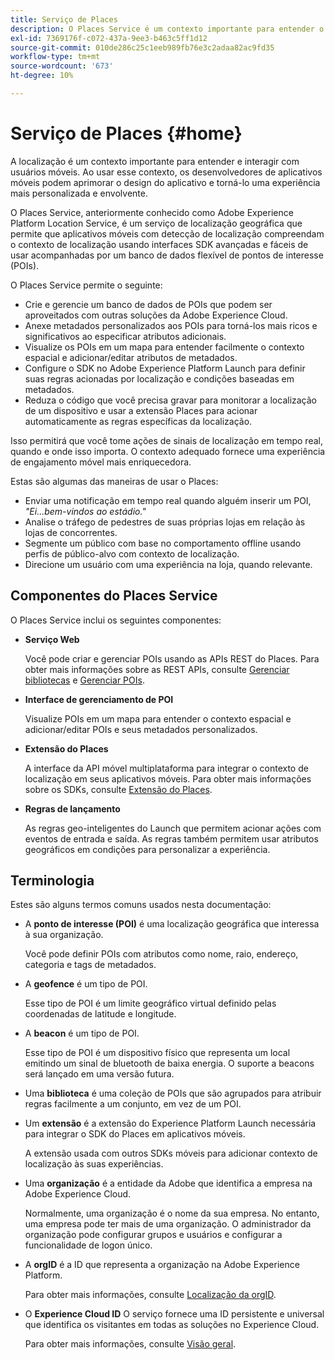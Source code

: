 ```yaml
---
title: Serviço de Places
description: O Places Service é um contexto importante para entender o envolvimento dos usuários móveis. Ao usar esse contexto, os desenvolvedores de aplicativos móveis podem aprimorar o design do aplicativo e torná-lo uma experiência mais personalizada e envolvente.
exl-id: 7369176f-c072-437a-9ee3-b463c5ff1d12
source-git-commit: 010de286c25c1eeb989fb76e3c2adaa82ac9fd35
workflow-type: tm+mt
source-wordcount: '673'
ht-degree: 10%

---
```


# Serviço de Places {#home}

A localização é um contexto importante para entender e interagir com usuários móveis. Ao usar esse contexto, os desenvolvedores de aplicativos móveis podem aprimorar o design do aplicativo e torná-lo uma experiência mais personalizada e envolvente.

O Places Service, anteriormente conhecido como Adobe Experience Platform Location Service, é um serviço de localização geográfica que permite que aplicativos móveis com detecção de localização compreendam o contexto de localização usando interfaces SDK avançadas e fáceis de usar acompanhadas por um banco de dados flexível de pontos de interesse (POIs).

O Places Service permite o seguinte:

* Crie e gerencie um banco de dados de POIs que podem ser aproveitados com outras soluções da Adobe Experience Cloud.
* Anexe metadados personalizados aos POIs para torná-los mais ricos e significativos ao especificar atributos adicionais.
* Visualize os POIs em um mapa para entender facilmente o contexto espacial e adicionar/editar atributos de metadados.
* Configure o SDK no Adobe Experience Platform Launch para definir suas regras acionadas por localização e condições baseadas em metadados.
* Reduza o código que você precisa gravar para monitorar a localização de um dispositivo e usar a extensão Places para acionar automaticamente as regras específicas da localização.

Isso permitirá que você tome ações de sinais de localização em tempo real, quando e onde isso importa. O contexto adequado fornece uma experiência de engajamento móvel mais enriquecedora.

Estas são algumas das maneiras de usar o Places:

* Enviar uma notificação em tempo real quando alguém inserir um POI, *&quot;Ei...bem-vindos ao estádio.&quot;*
* Analise o tráfego de pedestres de suas próprias lojas em relação às lojas de concorrentes.
* Segmente um público com base no comportamento offline usando perfis de público-alvo com contexto de localização.
* Direcione um usuário com uma experiência na loja, quando relevante.

## Componentes do Places Service

O Places Service inclui os seguintes componentes:

* **Serviço Web**

   Você pode criar e gerenciar POIs usando as APIs REST do Places. Para obter mais informações sobre as REST APIs, consulte [Gerenciar bibliotecas](/help/web-service-api/api-usage/manage-libraries/manage-libraries.md) e [Gerenciar POIs](/help/web-service-api/api-usage/manage-pois/manage-pois.md).

* **Interface de gerenciamento de POI**

   Visualize POIs em um mapa para entender o contexto espacial e adicionar/editar POIs e seus metadados personalizados.

* **Extensão do Places**

   A interface da API móvel multiplataforma para integrar o contexto de localização em seus aplicativos móveis. Para obter mais informações sobre os SDKs, consulte [Extensão do Places](/help/places-ext-aep-sdks/places-extension/places-extension.md).

* **Regras de lançamento**

   As regras geo-inteligentes do Launch que permitem acionar ações com eventos de entrada e saída. As regras também permitem usar atributos geográficos em condições para personalizar a experiência.

## Terminologia

Estes são alguns termos comuns usados nesta documentação:

* A **ponto de interesse (POI)** é uma localização geográfica que interessa à sua organização.

   Você pode definir POIs com atributos como nome, raio, endereço, categoria e tags de metadados.

* A **geofence** é um tipo de POI.

   Esse tipo de POI é um limite geográfico virtual definido pelas coordenadas de latitude e longitude.

* A **beacon** é um tipo de POI.

   Esse tipo de POI é um dispositivo físico que representa um local emitindo um sinal de bluetooth de baixa energia. O suporte a beacons será lançado em uma versão futura.

* Uma **biblioteca** é uma coleção de POIs que são agrupados para atribuir regras facilmente a um conjunto, em vez de um POI.

* Um **extensão** é a extensão do Experience Platform Launch necessária para integrar o SDK do Places em aplicativos móveis.

   A extensão usada com outros SDKs móveis para adicionar contexto de localização às suas experiências.

* Uma **organização** é a entidade da Adobe que identifica a empresa na Adobe Experience Cloud.

   Normalmente, uma organização é o nome da sua empresa. No entanto, uma empresa pode ter mais de uma organização. O administrador da organização pode configurar grupos e usuários e configurar a funcionalidade de logon único.

* A **orgID** é a ID que representa a organização na Adobe Experience Platform.

   Para obter mais informações, consulte [Localização da orgID](https://forums.adobe.com/thread/2339895).

* O **Experience Cloud ID** O serviço fornece uma ID persistente e universal que identifica os visitantes em todas as soluções no Experience Cloud.

   Para obter mais informações, consulte [Visão geral](https://docs.adobe.com/content/help/pt-BR/id-service/using/intro/overview.html).
